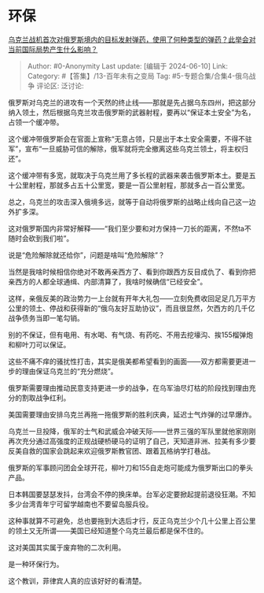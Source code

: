 # 环保
[乌克兰战机首次对俄罗斯境内的目标发射弹药，使用了何种类型的弹药？此举会对当前国际局势产生什么影响？](https://www.zhihu.com/question/658554413/answer/3526162322)

> Author: #0-Anonymity
> Last update: [编辑于 2024-06-10]
> Link:
> Category: #【答集】/13-百年未有之变局 
> Tag: #5-专题合集/合集4-俄乌战争 
> 评论区:
> 泛讨论:

俄罗斯对乌克兰的进攻有一个天然的终止线——那就是先占据乌东四州，把这部分纳入领土，然后根据乌克兰攻击俄罗斯的武器射程，要再以“保证本土安全”为名，占领一个缓冲带。

这个缓冲带俄罗斯会在官面上宣称“无意占领，只是出于本土安全需要，不得不驻军”，宣布“一旦威胁可信的解除，俄军就将完全撤离这些乌克兰领土，将主权归还”。

这个缓冲带有多宽，就取决于乌克兰用了多长程的武器来袭击俄罗斯本土。要是五十公里射程，那就多占五十公里宽，要是一百公里射程，那就多占一百公里宽。

总之，乌克兰的攻击深入俄境多远，就等于自动将俄罗斯的战略止线向自己这一边外扩多深。

这对俄罗斯国内非常好解释——“我们至少要和对方保持一刀长的距离，不然ta不随时会砍到我们啦”。

说是“危险解除就还给你”，问题是啥叫“危险解除”？

当然是我啥时候相信你绝对不敢再亲西方了、看到你跟西方反目成仇了、看到你把亲西方的人都全球通缉、内部清算了，我啥时候确信“已经安全”。

这样，亲俄反美的政治势力一上台就有开年大礼包——立刻免费收回足足几万平方公里的领土、停战和获得新的“俄乌友好互助协议”，而且很显然，欠西方的几千亿战争债务当即一笔勾销。

别的不保证，但有电用、有水喝、有气烧、有药吃、不用去挖壕沟、挨155榴弹炮和柳叶刀可以保证。

这些不痛不痒的骚扰性打击，其实是俄美都希望看到的画面——双方都需要更进一步的理由保证乌克兰的“充分燃烧”。

俄罗斯需要理由推动民意支持更进一步的战争，在乌军油尽灯枯的阶段找到理由充分的割取战争红利。

美国需要理由安排乌克兰再拖一拖俄罗斯的胜利庆典，延迟士气炸弹的过早爆炸。

乌克兰一旦投降，俄军的士气和武威会冲破天际——世界三强的军队里就他家刚刚再次充分通过高强度的正规战硬桥硬马的证明了自己，天知道非洲、拉美有多少要反美自救的国家会跳起来欢迎俄罗斯教官团、跟着瓦格纳学打巷战。

俄罗斯的军事顾问团会全球开花，柳叶刀和155自走炮可能成为俄罗斯出口的拳头产品。

日本韩国要瑟瑟发抖，台湾会不停的换床单。台军必定要掀起提前退役狂潮。不知多少台湾青年宁可留学越南也不要留岛服兵役。

这种事就算不可避免，总也要拖到大选后才行，反正乌克兰少个几十公里上百公里的领土又无所谓——美国已经知道整个乌克兰最后都是保不住的。

这对美国其实属于废弃物的二次利用。

是一种环保行为。

这个教训，菲律宾人真的应该好好的看清楚。